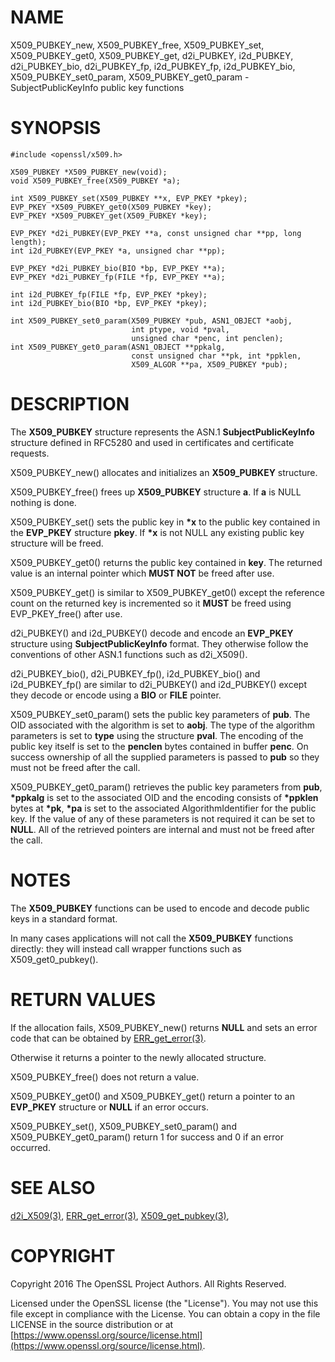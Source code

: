 # NAME

X509\_PUBKEY\_new, X509\_PUBKEY\_free, X509\_PUBKEY\_set, X509\_PUBKEY\_get0,
X509\_PUBKEY\_get, d2i\_PUBKEY, i2d\_PUBKEY, d2i\_PUBKEY\_bio, d2i\_PUBKEY\_fp,
i2d\_PUBKEY\_fp, i2d\_PUBKEY\_bio, X509\_PUBKEY\_set0\_param,
X509\_PUBKEY\_get0\_param - SubjectPublicKeyInfo public key functions

# SYNOPSIS

    #include <openssl/x509.h>

    X509_PUBKEY *X509_PUBKEY_new(void);
    void X509_PUBKEY_free(X509_PUBKEY *a);

    int X509_PUBKEY_set(X509_PUBKEY **x, EVP_PKEY *pkey);
    EVP_PKEY *X509_PUBKEY_get0(X509_PUBKEY *key);
    EVP_PKEY *X509_PUBKEY_get(X509_PUBKEY *key);

    EVP_PKEY *d2i_PUBKEY(EVP_PKEY **a, const unsigned char **pp, long length);
    int i2d_PUBKEY(EVP_PKEY *a, unsigned char **pp);

    EVP_PKEY *d2i_PUBKEY_bio(BIO *bp, EVP_PKEY **a);
    EVP_PKEY *d2i_PUBKEY_fp(FILE *fp, EVP_PKEY **a);

    int i2d_PUBKEY_fp(FILE *fp, EVP_PKEY *pkey);
    int i2d_PUBKEY_bio(BIO *bp, EVP_PKEY *pkey);

    int X509_PUBKEY_set0_param(X509_PUBKEY *pub, ASN1_OBJECT *aobj,
                               int ptype, void *pval,
                               unsigned char *penc, int penclen);
    int X509_PUBKEY_get0_param(ASN1_OBJECT **ppkalg,
                               const unsigned char **pk, int *ppklen,
                               X509_ALGOR **pa, X509_PUBKEY *pub);

# DESCRIPTION

The **X509\_PUBKEY** structure represents the ASN.1 **SubjectPublicKeyInfo**
structure defined in RFC5280 and used in certificates and certificate requests.

X509\_PUBKEY\_new() allocates and initializes an **X509\_PUBKEY** structure.

X509\_PUBKEY\_free() frees up **X509\_PUBKEY** structure **a**. If **a** is NULL
nothing is done.

X509\_PUBKEY\_set() sets the public key in **\*x** to the public key contained
in the **EVP\_PKEY** structure **pkey**. If **\*x** is not NULL any existing
public key structure will be freed.

X509\_PUBKEY\_get0() returns the public key contained in **key**. The returned
value is an internal pointer which **MUST NOT** be freed after use.

X509\_PUBKEY\_get() is similar to X509\_PUBKEY\_get0() except the reference
count on the returned key is incremented so it **MUST** be freed using
EVP\_PKEY\_free() after use.

d2i\_PUBKEY() and i2d\_PUBKEY() decode and encode an **EVP\_PKEY** structure
using **SubjectPublicKeyInfo** format. They otherwise follow the conventions of
other ASN.1 functions such as d2i\_X509().

d2i\_PUBKEY\_bio(), d2i\_PUBKEY\_fp(), i2d\_PUBKEY\_bio() and i2d\_PUBKEY\_fp() are
similar to d2i\_PUBKEY() and i2d\_PUBKEY() except they decode or encode using a
**BIO** or **FILE** pointer.

X509\_PUBKEY\_set0\_param() sets the public key parameters of **pub**. The
OID associated with the algorithm is set to **aobj**. The type of the
algorithm parameters is set to **type** using the structure **pval**.
The encoding of the public key itself is set to the **penclen**
bytes contained in buffer **penc**. On success ownership of all the supplied
parameters is passed to **pub** so they must not be freed after the
call.

X509\_PUBKEY\_get0\_param() retrieves the public key parameters from **pub**,
**\*ppkalg** is set to the associated OID and the encoding consists of
**\*ppklen** bytes at **\*pk**, **\*pa** is set to the associated
AlgorithmIdentifier for the public key. If the value of any of these
parameters is not required it can be set to **NULL**. All of the
retrieved pointers are internal and must not be freed after the
call.

# NOTES

The **X509\_PUBKEY** functions can be used to encode and decode public keys
in a standard format.

In many cases applications will not call the **X509\_PUBKEY** functions
directly: they will instead call wrapper functions such as X509\_get0\_pubkey().

# RETURN VALUES

If the allocation fails, X509\_PUBKEY\_new() returns **NULL** and sets an error
code that can be obtained by [ERR\_get\_error(3)](http://man.he.net/man3/ERR_get_error).

Otherwise it returns a pointer to the newly allocated structure.

X509\_PUBKEY\_free() does not return a value.

X509\_PUBKEY\_get0() and X509\_PUBKEY\_get() return a pointer to an **EVP\_PKEY**
structure or **NULL** if an error occurs.

X509\_PUBKEY\_set(), X509\_PUBKEY\_set0\_param() and X509\_PUBKEY\_get0\_param()
return 1 for success and 0 if an error occurred.

# SEE ALSO

[d2i\_X509(3)](http://man.he.net/man3/d2i_X509),
[ERR\_get\_error(3)](http://man.he.net/man3/ERR_get_error),
[X509\_get\_pubkey(3)](http://man.he.net/man3/X509_get_pubkey),

# COPYRIGHT

Copyright 2016 The OpenSSL Project Authors. All Rights Reserved.

Licensed under the OpenSSL license (the "License").  You may not use
this file except in compliance with the License.  You can obtain a copy
in the file LICENSE in the source distribution or at
[https://www.openssl.org/source/license.html](https://www.openssl.org/source/license.html).
